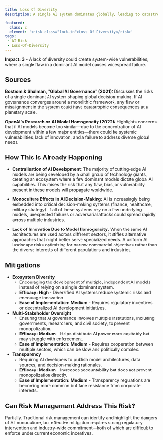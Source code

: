 ```yaml
---
title: Loss Of Diversity
description: A single AI system dominates globally, leading to catastrophic consequences if it fails or contains errors.

featured: 
  class: c
  element: '<risk class="lock-in">Loss Of Diversity</risk>'
tags:
 - AI-Risk
 - Loss-Of-Diversity
---
```


**Impact: 3** - A lack of diversity could create system-wide vulnerabilities, where a single flaw in a dominant AI model causes widespread failure.

## Sources

**Bostrom & Shulman, "Global AI Governance" (2021):** Discusses the risks of a single dominant AI system shaping global decision-making. If AI governance converges around a monolithic framework, any flaw or misalignment in the system could have catastrophic consequences at a planetary scale.

**OpenAI’s Research on AI Model Homogeneity (2022):** Highlights concerns that if AI models become too similar—due to the concentration of AI development within a few major entities—there could be systemic vulnerabilities, lack of innovation, and a failure to address diverse global needs.

## How This Is Already Happening

- **Centralisation of AI Development:** The majority of cutting-edge AI models are being developed by a small group of technology giants, creating an ecosystem where a few dominant models dictate global AI capabilities. This raises the risk that any flaw, bias, or vulnerability present in these models will propagate worldwide.
    
- **Monoculture Effects in AI Decision-Making:** AI is increasingly being embedded into critical decision-making systems (finance, healthcare, military strategy). If all of these systems rely on a few underlying models, unexpected failures or adversarial attacks could spread rapidly across multiple industries.
    
- **Lack of Innovation Due to Model Homogeneity:** When the same AI architectures are used across different sectors, it stifles alternative approaches that might better serve specialized needs. A uniform AI landscape risks optimizing for narrow commercial objectives rather than the diverse interests of different populations and industries.
    

## Mitigations

- **Ecosystem Diversity**
    - Encouraging the development of multiple, independent AI models instead of relying on a single dominant system.
    - **Efficacy: High** - Diversified AI systems reduce systemic risks and encourage innovation.
    - **Ease of Implementation: Medium** - Requires regulatory incentives or decentralized AI development initiatives.
- **Multi-Stakeholder Oversight**
    - Ensuring that AI governance involves multiple institutions, including governments, researchers, and civil society, to prevent monopolization.
    - **Efficacy: Medium** - Helps distribute AI power more equitably but may struggle with enforcement.
    - **Ease of Implementation: Medium** - Requires cooperation between multiple sectors, which can be slow and politically complex.
- **Transparency**
    - Requiring AI developers to publish model architectures, data sources, and decision-making rationales.
    - **Efficacy: Medium** - Increases accountability but does not prevent monopolization directly.
    - **Ease of Implementation: Medium** - Transparency regulations are becoming more common but face resistance from corporate interests.

## Can Risk Management Address This Risk?

Partially. Traditional risk management can identify and highlight the dangers of AI monoculture, but effective mitigation requires strong regulatory intervention and industry-wide commitment—both of which are difficult to enforce under current economic incentives.